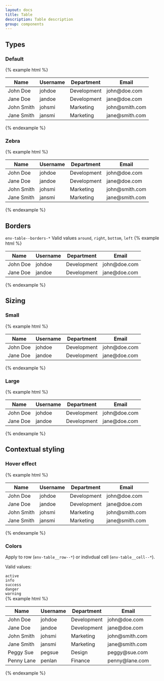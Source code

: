 ```yaml
---
layout: docs
title: Table
description: Table description
group: components
---
```

## Types ##
### Default ###
{% example html %}

<table class="env-table">
   <thead>
      <tr>
         <th>Name</th>
         <th>Username</th>
         <th>Department</th>
         <th>Email</th>
      </tr>
   </thead>
   <tbody>
      <tr>
         <td>John Doe</td>
         <td>johdoe</td>
         <td>Development</td>
         <td>john@doe.com</td>
      </tr>
      <tr>
         <td>Jane Doe</td>
         <td>jandoe</td>
         <td>Development</td>
         <td>jane@doe.com</td>
      </tr>
      <tr>
         <td>John Smith</td>
         <td>johsmi</td>
         <td>Marketing</td>
         <td>john@smith.com</td>
      </tr>
      <tr>
         <td>Jane Smith</td>
         <td>jansmi</td>
         <td>Marketing</td>
         <td>jane@smith.com</td>
      </tr>                  
   </tbody>
</table>

{% endexample %}

### Zebra ###
{% example html %}

<table class="env-table env-table--zebra">
   <thead>
      <tr>
         <th>Name</th>
         <th>Username</th>
         <th>Department</th>
         <th>Email</th>
      </tr>
   </thead>
   <tbody>
      <tr>
         <td>John Doe</td>
         <td>johdoe</td>
         <td>Development</td>
         <td>john@doe.com</td>
      </tr>
      <tr>
         <td>Jane Doe</td>
         <td>jandoe</td>
         <td>Development</td>
         <td>jane@doe.com</td>
      </tr>
      <tr>
         <td>John Smith</td>
         <td>johsmi</td>
         <td>Marketing</td>
         <td>john@smith.com</td>
      </tr>
      <tr>
         <td>Jane Smith</td>
         <td>jansmi</td>
         <td>Marketing</td>
         <td>jane@smith.com</td>
      </tr>                  
   </tbody>
</table>

{% endexample %}

## Borders ##
`env-table--borders-*` Valid values `around`, `right`, `bottom`, `left`
{% example html %}

<table class="env-table env-table--borders-around">
   <thead>
      <tr>
         <th>Name</th>
         <th>Username</th>
         <th>Department</th>
         <th>Email</th>
      </tr>
   </thead>
   <tbody>
      <tr>
         <td>John Doe</td>
         <td>johdoe</td>
         <td>Development</td>
         <td>john@doe.com</td>
      </tr>
      <tr>
         <td>Jane Doe</td>
         <td>jandoe</td>
         <td>Development</td>
         <td>jane@doe.com</td>
      </tr>             
   </tbody>
</table>

{% endexample %}

## Sizing ##
### Small ###
{% example html %}

<table class="env-table env-table--small">
   <thead>
      <tr>
         <th>Name</th>
         <th>Username</th>
         <th>Department</th>
         <th>Email</th>
      </tr>
   </thead>
   <tbody>
      <tr>
         <td>John Doe</td>
         <td>johdoe</td>
         <td>Development</td>
         <td>john@doe.com</td>
      </tr>
      <tr>
         <td>Jane Doe</td>
         <td>jandoe</td>
         <td>Development</td>
         <td>jane@doe.com</td>
      </tr>             
   </tbody>
</table>

{% endexample %}

### Large ###
{% example html %}

<table class="env-table env-table--large">
   <thead>
      <tr>
         <th>Name</th>
         <th>Username</th>
         <th>Department</th>
         <th>Email</th>
      </tr>
   </thead>
   <tbody>
      <tr>
         <td>John Doe</td>
         <td>johdoe</td>
         <td>Development</td>
         <td>john@doe.com</td>
      </tr>
      <tr>
         <td>Jane Doe</td>
         <td>jandoe</td>
         <td>Development</td>
         <td>jane@doe.com</td>
      </tr>             
   </tbody>
</table>

{% endexample %}

## Contextual styling ###
### Hover effect ###
{% example html %}

<table class="env-table env-table--hover">
   <thead>
      <tr>
         <th>Name</th>
         <th>Username</th>
         <th>Department</th>
         <th>Email</th>
      </tr>
   </thead>
   <tbody>
      <tr>
         <td>John Doe</td>
         <td>johdoe</td>
         <td>Development</td>
         <td>john@doe.com</td>
      </tr>
      <tr>
         <td>Jane Doe</td>
         <td>jandoe</td>
         <td>Development</td>
         <td>jane@doe.com</td>
      </tr>
      <tr>
         <td>John Smith</td>
         <td>johsmi</td>
         <td>Marketing</td>
         <td>john@smith.com</td>
      </tr>
      <tr>
         <td>Jane Smith</td>
         <td>jansmi</td>
         <td>Marketing</td>
         <td>jane@smith.com</td>
      </tr>             
   </tbody>
</table>

{% endexample %}

### Colors ###
Apply to row (`env-table__row--*`) or indivdual cell (`env-table__cell--*`).

Valid values:

`active` <br/>
`info` <br/>
`success` <br/>
`danger` <br/>
`warning` <br/>
{% example html %}

<table class="env-table">
   <thead>
      <tr>
         <th>Name</th>
         <th>Username</th>
         <th>Department</th>
         <th>Email</th>
      </tr>
   </thead>
   <tbody>
      <tr class="env-table__row--active">
         <td>John Doe</td>
         <td>johdoe</td>
         <td>Development</td>
         <td>john@doe.com</td>
      </tr>
      <tr class="env-table__row--info">
         <td>Jane Doe</td>
         <td>jandoe</td>
         <td>Development</td>
         <td>jane@doe.com</td>
      </tr>
      <tr class="env-table__row--success">
         <td>John Smith</td>
         <td>johsmi</td>
         <td>Marketing</td>
         <td>john@smith.com</td>
      </tr>
      <tr class="env-table__row--danger">
         <td>Jane Smith</td>
         <td>jansmi</td>
         <td>Marketing</td>
         <td>jane@smith.com</td>
      </tr>
      <tr class="env-table__row--warning">
         <td>Peggy Sue</td>
         <td>pegsue</td>
         <td>Design</td>
         <td>peggy@sue.com</td>
      </tr>
      <tr>
         <td class="env-table__cell--active">Penny Lane</td>
         <td class="env-table__cell--info">penlan</td>
         <td class="env-table__cell--success">Finance</td>
         <td class="env-table__cell--danger">penny@lane.com</td>
      </tr>        
   </tbody>
</table>

{% endexample %}
